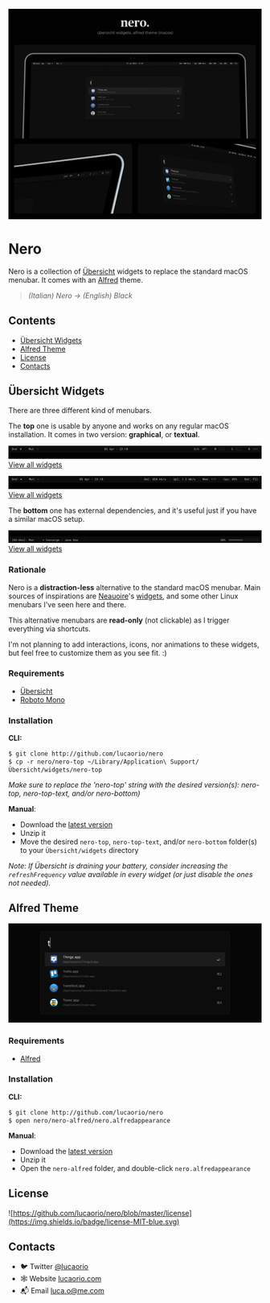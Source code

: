 ![Nero](images/nero.jpg)

# Nero

Nero is a collection of [Übersicht](http://tracesof.net/uebersicht) widgets to replace the standard macOS menubar. It comes with an [Alfred](https://alfredapp.com/) theme.

> _(Italian) Nero -> (English) Black_

## Contents

- [Übersicht Widgets](#ubersicht-widgets)
- [Alfred Theme](#alfred-theme)
- [License](#license)
- [Contacts](#contacts)

## Übersicht Widgets
There are three different kind of menubars.

The **top** one is usable by anyone and works on any regular macOS installation. It comes in two version: **graphical**, or **textual**.

![Nero - Top](images/nero-top.jpg)
[View all widgets](https://github.com/lucaorio/nero/top-widgets.md)

![Nero - Top Text](images/nero-top-text.jpg)
[View all widgets](https://github.com/lucaorio/nero/top-text-widgets.md)

The **bottom** one has external dependencies, and it's useful just if you have a similar macOS setup.

![Nero - Bottom](images/nero-bottom.jpg)
[View all widgets](https://github.com/lucaorio/nero/bottom-widgets.md)

### Rationale

Nero is a **distraction-less** alternative to the standard macOS menubar. Main sources of inspirations are [Neauoire](https://xxiivv.com/)'s [widgets](https://github.com/neauoire/ubersicht-widgets), and some other Linux menubars I've seen here and there.

This alternative menubars are **read-only** (not clickable) as I trigger everything via shortcuts.

I'm not planning to add interactions, icons, nor animations to these widgets, but feel free to customize them as you see fit. :)

### Requirements

- [Übersicht](http://tracesof.net/uebersicht)
- [Roboto Mono](https://fonts.google.com/specimen/Roboto+Mono)

### Installation

**CLI:**

```shell
$ git clone http://github.com/lucaorio/nero
$ cp -r nero/nero-top ~/Library/Application\ Support/Übersicht/widgets/nero-top
```
_Make sure to replace the 'nero-top' string with the desired version(s): nero-top, nero-top-text, and/or nero-bottom)_

**Manual**:

- Download the [latest version](https://github.com/lucaorio/nero/releases/latest)
- Unzip it
- Move the desired `nero-top`, `nero-top-text`, and/or `nero-bottom` folder(s) to your `Übersicht/widgets` directory

_Note: If Übersicht is draining your battery, consider increasing the `refreshFrequency` value available in every widget (or just disable the ones not needed)._

## Alfred Theme

![Nero Alfred](images/nero-alfred.jpg)

### Requirements

- [Alfred](https://alfredapp.com)

### Installation

**CLI:**

```shell
$ git clone http://github.com/lucaorio/nero
$ open nero/nero-alfred/nero.alfredappearance
```

**Manual**:

- Download the [latest version](https://github.com/lucaorio/nero/releases/latest)
- Unzip it
- Open the `nero-alfred` folder, and double-click `nero.alfredappearance`

## License

![https://github.com/lucaorio/nero/blob/master/license](https://img.shields.io/badge/license-MIT-blue.svg)

## Contacts

- 🐦 Twitter [@lucaorio](http://twitter.com/@lucaorio_)
- 🕸 Website [lucaorio.com](http://lucaorio.com)
- 📬 Email [luca.o@me.com](mailto:luca.o@me.com)
